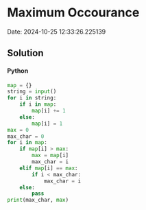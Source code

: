 # Maximum Occourance

Date: 2024-10-25 12:33:26.225139

## Solution

#### Python
```python
map = {}
string = input()
for i in string:
    if i in map:
        map[i] += 1
    else:
        map[i] = 1
max = 0
max_char = 0
for i in map:
    if map[i] > max:
        max = map[i]
        max_char = i
    elif map[i] == max:
        if i < max_char:
            max_char = i
    else:
        pass
print(max_char, max)
 ```